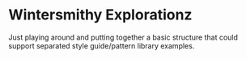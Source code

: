 # Wintersmithy Explorationz

Just playing around and putting together a basic structure that could support separated style guide/pattern library examples.
